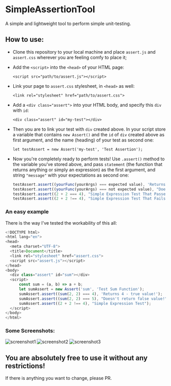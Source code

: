 # SimpleAssertionTool
A simple and lightweight tool to perform simple unit-testing.

## How to use:

  * Clone this repository to your local machine and place `assert.js` and `assert.css` wherever you are feeling comfy to place it; 

  * Add the `<script>` into the `<head>` of your HTML page:
  
     ```<script src="path/to/assert.js"></script>```
     
  * Link your page to `assert.css` stylesheet, in `<head>` as well:
  
     ```<link rel="stylesheet" href="path/to/assert.css">```
     
  * Add a `<div class="assert">` into your HTML body, and specify this `div` with `id`:
  
     ```<div class="assert" id="my-test"></div>```
     
  * Then you are to link your test with `div` created above. In your script store a variable that contains `new Assert()` and the `id` of `div` created above as first argument, and the name (heading) of your test as second one:
  
     ```let testAssert = new Assert('my-test', 'Test Assertion');```
     
  * Now you're completely ready to perform tests! Use `.assert()` method to the variable you've stored above, and pass `statement` (the function that returns anything or simply an expression) as the first argument, and string `"message"` with your expectations as second one:
  
     ```javascript
     testAssert.assert((yourFunc(yourArgs) === expected value), 'Returns true value!');
     testAssert.assert((yourFunc(yourArgs) === not expected value), "Doesn't return false value!");
     testAssert.assert((2 + 2 === 4), "Simple Expression Test That Passes");
     testAssert.assert((2 + 2 !== 4), "Simple Expression Test That Fails");
     ```
       
### An easy example

There is the way I've tested the workability of this all:

   ```javascript
   <!DOCTYPE html>
   <html lang="en">
   <head>
     <meta charset="UTF-8">
     <title>Document</title>
     <link rel="stylesheet" href="assert.css">
     <script src="assert.js"></script>
   </head>
   <body>
     <div class="assert" id="sum"></div>
     <script>    
         const sum = (a, b) => a + b;
         let sumAssert = new Assert('sum', 'Test Sum Function');
         sumAssert.assert((sum(2, 2) === 4), 'Returns 4 - true value!');
         sumAssert.assert((sum(2, 2) === 5), "Doesn't return false value!");
         sumAssert.assert((2 + 2 !== 4), "Simple Expression Test");
     </script>
   </body>
   </html>
   ```
   
### Some Screenshots: 

![screenshot1](https://pp.userapi.com/c844724/v844724148/1971f/C2GRvDXKgag.jpg)
![screenshot2](https://pp.userapi.com/c844724/v844724148/19729/SIP1dzSxEqo.jpg)
![screenshot3](https://pp.userapi.com/c844724/v844724148/196f1/0MKk57nCYYM.jpg)

## You are absolutely free to use it without any restrictions!

If there is anything you want to change, please PR.
